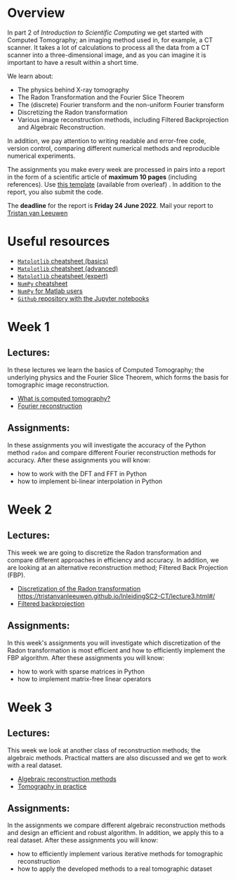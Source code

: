 # Overview

In part 2 of *Introduction to Scientific Computing* we get started with Computed Tomography; an imaging method used in, for example, a CT scanner. It takes a lot of calculations to process all the data from a CT scanner into a three-dimensional image, and as you can imagine it is important to have a result within a short time.

We learn about:

* The physics behind X-ray tomography
* The Radon Transformation and the Fourier Slice Theorem
* The (discrete) Fourier transform and the non-uniform Fourier transform
* Discretizing the Radon transformation
* Various image reconstruction methods, including Filtered Backprojection and Algebraic Reconstruction.

In addition, we pay attention to writing readable and error-free code, version control, comparing different numerical methods and reproducible numerical experiments.

The assignments you make every week are processed in pairs into a report in the form of a scientific article of **maximum 10 pages** (including references). Use [this template](https://www.overleaf.com/latex/templates/preparing-a-manuscript-for-submission-to-an-optica-meeting-or-conference/ryxhcjvjfrjk) (available from overleaf) . In addition to the report, you also submit the code.

The **deadline** for the report is **Friday 24 June 2022**. Mail your report to [Tristan van Leeuwen](mailto:t.vanleeuwen@uu.nl)

# Useful resources

* [`Matplotlib` cheatsheet (basics)](https://camo.githubusercontent.com/b1b8838502a81077591ccadbf45dc45f2207637b41245e557198b680b0a2e662/68747470733a2f2f6d6174706c6f746c69622e6f72672f63686561747368656574732f68616e646f75742d626567696e6e65722e706e67)
* [`Matplotlib` cheatsheet (advanced)](https://camo.githubusercontent.com/fc055a0d3897e7aec7ec66fc1d7f70cfb2873f82eb5be4ea977286a1cf08fa74/68747470733a2f2f6d6174706c6f746c69622e6f72672f63686561747368656574732f68616e646f75742d696e7465726d6564696174652e706e67)
* [`Matplotlib` cheatsheet (expert)](https://camo.githubusercontent.com/62a744e98372f7aaad377cf1f535dcc10117ff196c876102682b03ca4759f420/68747470733a2f2f6d6174706c6f746c69622e6f72672f63686561747368656574732f68616e646f75742d746970732e706e67)
* [`NumPy` cheatsheet](http://datacamp-community-prod.s3.amazonaws.com/ba1fe95a-8b70-4d2f-95b0-bc954e9071b0)
* [`NumPy` for Matlab users](https://numpy.org/doc/stable/user/numpy-for-matlab-users.html)
* [`Github` repository with the Jupyter notebooks](https://github.com/TristanvanLeeuwen/InleidingSC2-CT)

# Week 1

## Lectures:

In these lectures we learn the basics of Computed Tomography; the underlying physics and the Fourier Slice Theorem, which forms the basis for tomographic image reconstruction.

* [What is computed tomography?](https://tristanvanleeuwen.github.io/InleidingSC2-CT/lecture1.html)
* [Fourier reconstruction](https://tristanvanleeuwen.github.io/InleidingSC2-CT/lecture2.html)

## Assignments:

In these assignments you will investigate the accuracy of the Python method `radon` and compare different Fourier reconstruction methods for accuracy. After these assignments you will know:

* how to work with the DFT and FFT in Python
* how to implement bi-linear interpolation in Python

# Week 2

## Lectures:

This week we are going to discretize the Radon transformation and compare different approaches in efficiency and accuracy. In addition, we are looking at an alternative reconstruction method; Filtered Back Projection (FBP).

* [Discretization of the Radon transformation](https://tristanvanleeuwen.github.io/InleidingSC2-CT/lecture3.html#/)
https://tristanvanleeuwen.github.io/InleidingSC2-CT/lecture3.html#/
* [Filtered backprojection](https://tristanvanleeuwen.github.io/InleidingSC2-CT/lecture4.html#/
)

## Assignments:

In this week's assignments you will investigate which discretization of the Radon transformation is most efficient and how to efficiently implement the FBP algorithm. After these assignments you will know:

* how to work with sparse matrices in Python
* how to implement matrix-free linear operators

# Week 3

## Lectures:

This week we look at another class of reconstruction methods; the algebraic methods. Practical matters are also discussed and we get to work with a real dataset.

* [Algebraic reconstruction methods](https://tristanvanleeuwen.github.io/InleidingSC2-CT/lecture5.html#/)
* [Tomography in practice](https://tristanvanleeuwen.github.io/InleidingSC2-CT/lecture6.html#/)

## Assignments:

In the assignments we compare different algebraic reconstruction methods and design an efficient and robust algorithm. In addition, we apply this to a real dataset. After these assignments you will know:

* how to efficiently implement various iterative methods for tomographic reconstruction
* how to apply the developed methods to a real tomographic dataset
